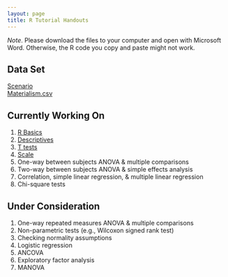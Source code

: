 ```yaml
---
layout: page
title: R Tutorial Handouts 
---
```

*Note*. Please download the files to your computer and open with Microsoft Word. Otherwise, the R code you copy and paste might not work.

## Data Set
[Scenario](https://www.dropbox.com/s/pinf3pfgjejh7aw/02%20R%20Handout%20Scenario.docx?dl=0)  
[Materialism.csv](https://www.dropbox.com/s/jphd4y8jqhiguny/Materialism.csv?dl=0)

## Currently Working On 
1. [R Basics](https://www.dropbox.com/s/spzt70wy5fvmkue/01%20R%20Basic.docx?dl=0)
2. [Descriptives](https://www.dropbox.com/s/k66phmlxlxdm040/03%20R%20Descriptives.docx?dl=0)
3. [T tests](https://www.dropbox.com/s/vpoept1bzd49u28/04%20R%20One%20and%20two%20sample%20t%20test.docx?dl=0)
4. [Scale](https://www.dropbox.com/s/iaq4no4900n5zro/05%20R%20Scale.docx?dl=0)
5. One-way between subjects ANOVA & multiple comparisons
6. Two-way between subjects ANOVA & simple effects analysis
7. Correlation, simple linear regression, & multiple linear regression
8. Chi-square tests

## Under Consideration
1. One-way repeated measures ANOVA & multiple comparisons
2. Non-parametric tests (e.g., Wilcoxon signed rank test) 
3. Checking normality assumptions
4. Logistic regression
5. ANCOVA
6. Exploratory factor analysis
7. MANOVA
